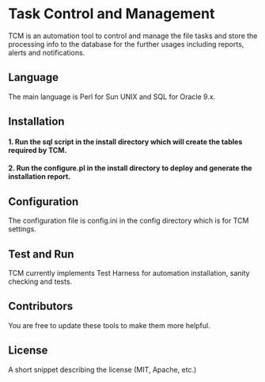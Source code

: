 # Task Control and Management

TCM is an automation tool to control and manage the file tasks and store the processing info to the database for the further usages including reports, alerts and notifications.

## Language

The main language is Perl for Sun UNIX and SQL for Oracle 9.x.

## Installation

#### 1. Run the sql script in the install directory which will create the tables required by TCM.
#### 2. Run the configure.pl in the install directory to deploy and generate the installation report.

## Configuration

The configuration file is config.ini in the config directory which is for TCM settings.

## Test and Run

TCM currently implements Test Harness for automation installation, sanity checking and tests. 

## Contributors

You are free to update these tools to make them more helpful.

## License

A short snippet describing the license (MIT, Apache, etc.)
